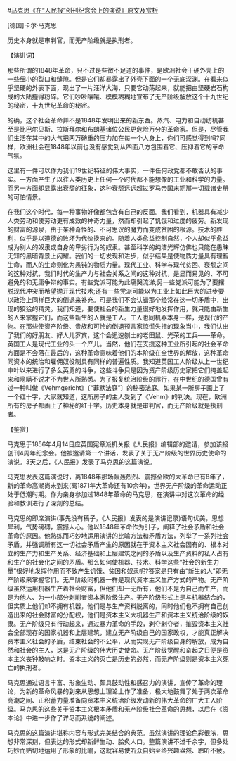 #[马克思《在“人民报”创刊纪念会上的演说》原文及赏析](https://www.vrrw.net/wx/14683.html)

[德国]卡尔·马克思

历史本身就是审判官，而无产阶级就是执刑者。

【演讲词】

那些所谓的1848年革命，只不过是些微不足道的事件，是欧洲社会干硬外壳上的一些细小的裂口和缝隙。但是它们却暴露出了外壳下面的一个无底深渊。在看来似乎坚硬的外表下面，现出了一片汪洋大海，只要它动荡起来，就能把由坚硬岩石构成的大陆撞得粉碎。它们吵吵嚷嚷、模模糊糊地宣布了无产阶级解放这个十九世纪的秘密，十九世纪革命的秘密。

的确，这个社会革命并不是1848年发明出来的新东西。蒸汽、电力和自动纺机甚至是比巴尔贝斯、拉斯拜尔和布朗基诸位公民更危险万分的革命家。但是，尽管我们生活在其中的大气把两万磅重的压力加在每一个人身上，你们可感觉得到吗?同样，欧洲社会在1848年以前也没有感觉到从四面八方包围着它、压抑着它的革命气氛。

这里有一件可以作为我们19世纪特征的伟大事实，一件任何政党都不敢否认的事实。一方面产生了以往人类历史上任何一个时代都不能想像的工业和科学的力量。而另一方面却显露出衰颓的征象，这种衰颓远远超过罗马帝国末期那一切载诸史册的可怕情景。

在我们这个时代，每一种事物好像都包含有自己的反面。我们看到，机器具有减少人类劳动和使劳动更有成效的神奇力量，然而却引起了饥饿和过度的疲劳。新发现的财富的源泉，由于某种奇怪的、不可思议的魔力而变成贫困的根源。技术的胜利，似乎是以道德的败坏为代价换来的。随着人类愈益控制自然，个人却似乎愈益成为别人的奴隶或自身的卑劣行为的奴隶。甚至科学的纯洁光辉仿佛也只能在愚昧无知的黑暗背景上闪耀。我们的一切发现和进步，似乎结果是使物质力量具有理智生命，而人的生命则化为愚钝的物质力量。现代工业、科学与现代贫困、衰颓之间的这种对抗，我们时代的生产力与社会关系之间的这种对抗，是显而易见的、不可避免的和无庸争辩的事实。有些党派可能为此痛哭流涕;另一些党派可能为了要摆脱现代冲突而希望抛开现代技术;还有一些党派可能以为工业上如此巨大的进步要以政治上同样巨大的倒退来补充。可是我们不会认错那个经常在这一切矛盾中，出现的狡狯的精灵。我们知道，要使社会的新生力量很好地发挥作用，就只能由新生的人来掌握它们，而这些新生的人就是工人。工人也同机器本身一样，是现代的产物。在那些使资产阶级、贵族和可怜的倒退预言家惊慌失措的现象当中，我们认出了我们的好朋友、好人儿罗宾，这个会迅速刨土的老田鼠、光荣的工兵——革命。英国工人是现代工业的头一个产儿。当然，他们在支援这种工业所引起的社会革命方面是不会落在最后的，这种革命意味着他们的本阶级在全世界的解放，这种革命同资本的统治和雇佣奴役制具有同样的普遍性质。我知道英国工人阶级从上一世纪中叶以来进行了多么英勇的斗争，这些斗争只是因为资产阶级历史家把它们掩盖起来和隐瞒不说才不为世人所熟悉。为了报复统治阶级的罪行，在中世纪的德国曾有过一种叫做《Vehmgericht》〔“菲默法庭”〕的秘密法庭。如果某一所房子画上了一个红十字，大家就知道，这所房子的主人受到了《Vehm》的判决。现在，欧洲所有的房子都画上了神秘的红十字。历史本身就是审判官，而无产阶级就是执刑者。



【鉴赏】

马克思于1856年4月14日应英国宪章派机关报《人民报》编辑部的邀请，参加该报创刊4周年纪念会。他被邀请第一个讲话，发表了关于无产阶级的世界历史使命的演说。3天之后，《人民报》发表了马克思的这篇演说。

马克思发表这篇演说时，离1848年那场轰轰烈烈、震撼全欧的大革命已有8年了，新的革命高潮尚未到来(离1871年大革命还有10余年)，世界无产阶级的革命运动正处于低潮时期。作为亲身参加过1848年革命的马克思，在演讲中对这次革命的经验和教训进行了深刻的总结。

马克思的即席演讲(事先没有稿子，《人民报》发表的是演讲记录)语句优美，思想犀利，气势磅礴，震撼人心。他以1848年革命作为引子，阐释了社会矛盾和社会革命的原因。他熟练而巧妙地运用演讲的比喻方法和矛盾方法，列举了一系列社会矛盾，并强调所有这一切社会矛盾产生的原因就在于资本主义社会固有的、根本对立的生产力和生产关系、经济基础和上层建筑之间的矛盾以及生产资料的私人占有和生产的社会化之间的矛盾。那么如何使机器、技术、科学这些“社会的新生力量”很好地发挥作用而不致产生饥饿、贫困和奴隶呢?答案是只有由“新生的人”即无产阶级来掌握它们。无产阶级同机器一样是现代资本主义生产方式的产物。无产阶级虽然运用机器生产着社会财富，但他们却一无所有，他们不是为自己而生产，而是为他人、为一小部分剥削者资本家阶级生产。无产阶级形式上是与机器结合的，但实质上他们却不拥有机器，他们是与生产资料脱离的，同时他们也不拥有自己创造出来的社会财富的分配权，他们是资本主义大机器生产和资本主义统治阶级的奴隶。无产阶级只有行动起来，通过暴力革命的手段，剥夺剥夺者，摧毁资本主义社会全部现存的国家机器和上层建筑，建立无产阶级自己的国家政权，才能真正解决资本主义社会的矛盾，结束社会的不公平，从而实现无产阶级自身的解放，成为自然和社会的主人，这是无产阶级的伟大历史使命。无产阶级觉醒和奋起之日便是资本主义丧钟敲响之时。资本主义的灭亡是历史的必然，而无产阶级则是资本主义死亡的执刑者。

马克思通过语言丰富、形象生动、颇具鼓动性和感召力的演讲，宣传了革命的理论，为新的革命风暴的到来从思想上理论上作了准备，极大地鼓舞了处于两次革命高潮之间、正积蓄力量准备向资本主义统治阶级发动新的伟大革命的广大工人阶级。马克思的这些关于资本主义根本矛盾和无产阶级社会革命的思想，以后在《资本论》中进一步作了详尽而系统的阐述。

马克思的这篇演讲堪称内容与形式完美结合的典范。虽然演讲的理论色彩很浓，思想非常深刻，但表达的形式却新鲜生动、脍炙人口。整篇演讲不过千余字，但多处巧妙而贴切地运用了形象的比喻，这就容易使听众自始至终兴趣盎然、聆听不疲。

